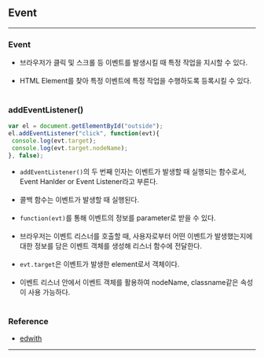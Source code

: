 Event
-----

---

### Event<br>

-	브라우저가 클릭 및 스크롤 등 이벤트를 발생시킬 때 특정 작업을 지시할 수 있다.<br><br>
-	HTML Element를 찾아 특정 이벤트에 특정 작업을 수행하도록 등록시킬 수 있다.<br><br>

### addEventListener()<br>

```javascript
var el = document.getElementById("outside");
el.addEventListener("click", function(evt){
 console.log(evt.target);
 console.log(evt.target.nodeName);
}, false);
```

-	`addEventListener()`의 두 번째 인자는 이벤트가 발생할 때 실행되는 함수로서, Event Hanlder or Event Listener라고 부른다.<br><br>
-	콜백 함수는 이벤트가 발생할 때 실행된다.<br><br>
-	`function(evt)`를 통해 이벤트의 정보를 parameter로 받을 수 있다.<br><br>
-	브라우저는 이벤트 리스너를 호출할 때, 사용자로부터 어떤 이벤트가 발생했는지에 대한 정보를 담은 이벤트 객체를 생성해 리스너 함수에 전달한다.<br><br>
-	`evt.target`은 이벤트가 발생한 element로서 객체이다.<br><br>
-	이벤트 리스너 안에서 이벤트 객체를 활용하여 nodeName, classname같은 속성이 사용 가능하다.<br><br>

### Reference<br>

-	[edwith](https://www.edwith.org/boostcourse-web/lecture/16760/)

---

